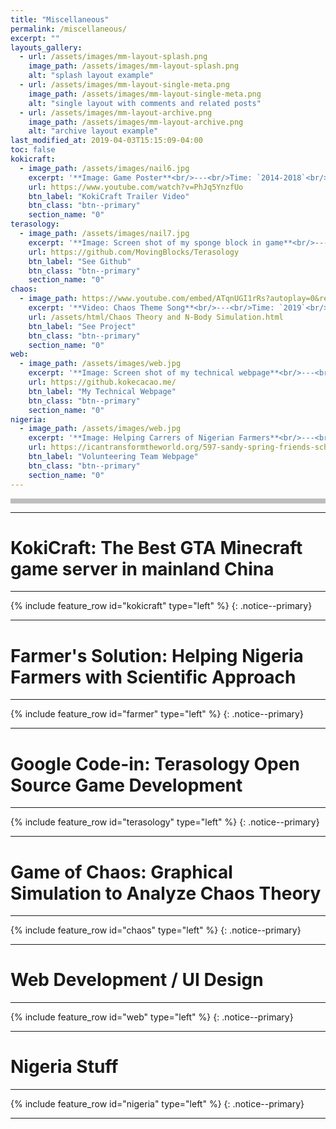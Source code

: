 ```yaml
---
title: "Miscellaneous"
permalink: /miscellaneous/
excerpt: ""
layouts_gallery:
  - url: /assets/images/mm-layout-splash.png
    image_path: /assets/images/mm-layout-splash.png
    alt: "splash layout example"
  - url: /assets/images/mm-layout-single-meta.png
    image_path: /assets/images/mm-layout-single-meta.png
    alt: "single layout with comments and related posts"
  - url: /assets/images/mm-layout-archive.png
    image_path: /assets/images/mm-layout-archive.png
    alt: "archive layout example"
last_modified_at: 2019-04-03T15:15:09-04:00
toc: false
kokicraft:
  - image_path: /assets/images/nail6.jpg
    excerpt: '**Image: Game Poster**<br/>---<br/>Time: `2014-2018`<br/>Achievements: `First Buesness Created by Myself` `344,941 players` `$500 USD/month`<br/><br/> >> This is a well-known Minecraft Server in China founded, hosted, and coded by myself. In my 13 years old, it was my first business creating $500 USD per month. I learned how to host a server, prevent DDoS attacks, use SQL Databases, optimize the experience, handling relationships with other competitors, and program a game. During the process, many players and developers who enjoyed my server joined the team and helped to create texture, videos, etc... for my server.'
    url: https://www.youtube.com/watch?v=PhJq5YnzfUo
    btn_label: "KokiCraft Trailer Video"
    btn_class: "btn--primary"
    section_name: "0"
terasology:
  - image_path: /assets/images/nail7.jpg
    excerpt: '**Image: Screen shot of my sponge block in game**<br/>---<br/>Time: `2018`<br/>Achievements: `added another End Dimension in the game` `added sponge blocks in the game`<br/><br/> >> This highschool competition, organized by Google, divides real world problems from various companies into smaller tasks for competitors to choose from and finalize. I joined an open-source project on Github developing a game called Terasology. There, I implemented a new Sponge Block and a new End Biome using Java. Not only did this give me an award for recognition, it also taught me the method of task division that I used to provide learning opportunities to novices in my robotics club. This way, they can merge with other team members easily.'
    url: https://github.com/MovingBlocks/Terasology
    btn_label: "See Github"
    btn_class: "btn--primary"
    section_name: "0"
chaos:
  - image_path: https://www.youtube.com/embed/ATqnUGI1rRs?autoplay=0&rel=0&showinfo=0&loop=0&playlist=ATqnUGI1rRs
    excerpt: '**Video: Chaos Theme Song**<br/>---<br/>Time: `2019`<br/>Achievements: `Simulation of Chaos System` `Analyze Generated Data using Visualizations` `Theme song generation`<br/><br/> >> This project investigates Chaos theory, a study that concerns the predictability of a system. The theme song relates the patterns ofn the logistical map to people’s auditory system, creating an intuitive way to interpret chaos theory. The project (see button below) creates an interactive 3D demo using a 3-body system. It also generates a logistical map representing the sensitivity of different parameters.'
    url: /assets/html/Chaos Theory and N-Body Simulation.html
    btn_label: "See Project"
    btn_class: "btn--primary"
    section_name: "0"
web:
  - image_path: /assets/images/web.jpg
    excerpt: '**Image: Screen shot of my technical webpage**<br/>---<br/>Time: `2018`<br/>Achievements: `UI Design` `html` `Ruby Jekyll` `java script`<br/><br/> >> I coded this website using Jekyll framework. Making icons, Web UI Design, Minecraft Inventory UI Design are also my strengths. But now, let me show you my technical webpage.'
    url: https://github.kokecacao.me/
    btn_label: "My Technical Webpage"
    btn_class: "btn--primary"
    section_name: "0"
nigeria:
  - image_path: /assets/images/web.jpg
    excerpt: '**Image: Helping Carrers of Nigerian Farmers**<br/>---<br/>Time: `2018`<br/>Achievements: `...`<br/><br/> >> 597 Sandy Spring Friends School - Leadership Initiatives IBIP'
    url: https://icantransformtheworld.org/597-sandy-spring-friends-school/
    btn_label: "Volunteering Team Webpage"
    btn_class: "btn--primary"
    section_name: "0"
---
```

<div style="background:#afafafcc;height:8px;"></div>

---
# KokiCraft: The Best GTA Minecraft game server in mainland China
---
{% include feature_row id="kokicraft" type="left" %}
{: .notice--primary}

---
# Farmer's Solution: Helping Nigeria Farmers with Scientific Approach
---
{% include feature_row id="farmer" type="left" %}
{: .notice--primary}


---
# Google Code-in: Terasology Open Source Game Development
---
{% include feature_row id="terasology" type="left" %}
{: .notice--primary}

---
# Game of Chaos: Graphical Simulation to Analyze Chaos Theory
---
{% include feature_row id="chaos" type="left" %}
{: .notice--primary}


---
# Web Development / UI Design
---
{% include feature_row id="web" type="left" %}
{: .notice--primary}

---
# Nigeria Stuff
---
{% include feature_row id="nigeria" type="left" %}
{: .notice--primary}

---
